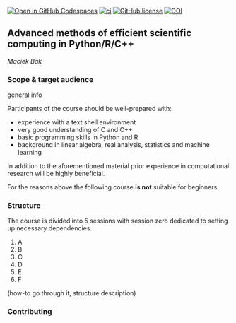 [![Open in GitHub Codespaces](https://badgen.net/badge/icon/Open%20in%20GitHub%20Codespaces?icon=github&label&color=black)](https://github.com/codespaces/new?hide_repo_select=true&ref=master&repo=648110302&skip_quickstart=true&machine=basicLinux32gb&geo=EuropeWest&devcontainer_path=.devcontainer%2Fdevcontainer.json)
[![ci](https://github.com/AngryMaciek/efcomp/workflows/ci/badge.svg?branch=master)](https://github.com/AngryMaciek/efcomp/actions?query=workflow%3Aci)
[![GitHub license](https://img.shields.io/github/license/AngryMaciek/efcomp)](https://github.com/AngryMaciek/efcomp/blob/master/LICENSE)
[![DOI](https://zenodo.org/badge/DOI/10.5281/zenodo.8001609.svg)](https://doi.org/10.5281/zenodo.8001609)

## Advanced methods of efficient scientific computing in Python/R/C++
*Maciek Bak*

### Scope & target audience

general info

Participants of the course should be well-prepared with:

* experience with a text shell environment
* very good understanding of C and C++
* basic programming skills in Python and R
* background in linear algebra, real analysis, statistics and machine learning

In addition to the aforementioned material prior experience in
computational research will be highly beneficial.

For the reasons above the following course **is not** suitable for beginners.  

### Structure

The course is divided into 5 sessions with session zero dedicated to
setting up necessary dependencies.
1. A
2. B
3. C
4. D
5. E
6. F

(how-to go through it, structure description)

### Contributing
